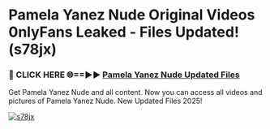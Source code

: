 # Pamela Yanez Nude Original Videos 0nlyFans Leaked - Files Updated! (s78jx)

<h3>🔴 CLICK HERE 🌐==►► <a href="https://tinyurl.com/yrmya6cz" rel="nofollow">Pamela Yanez Nude Updated Files</a></h3>

Get Pamela Yanez Nude and all content. Now you can access all videos and pictures of Pamela Yanez Nude. New Updated Files 2025!

[![s78jx](https://i.imgur.com/FMdXYCs.gif)](https://tinyurl.com/yrmya6cz)
